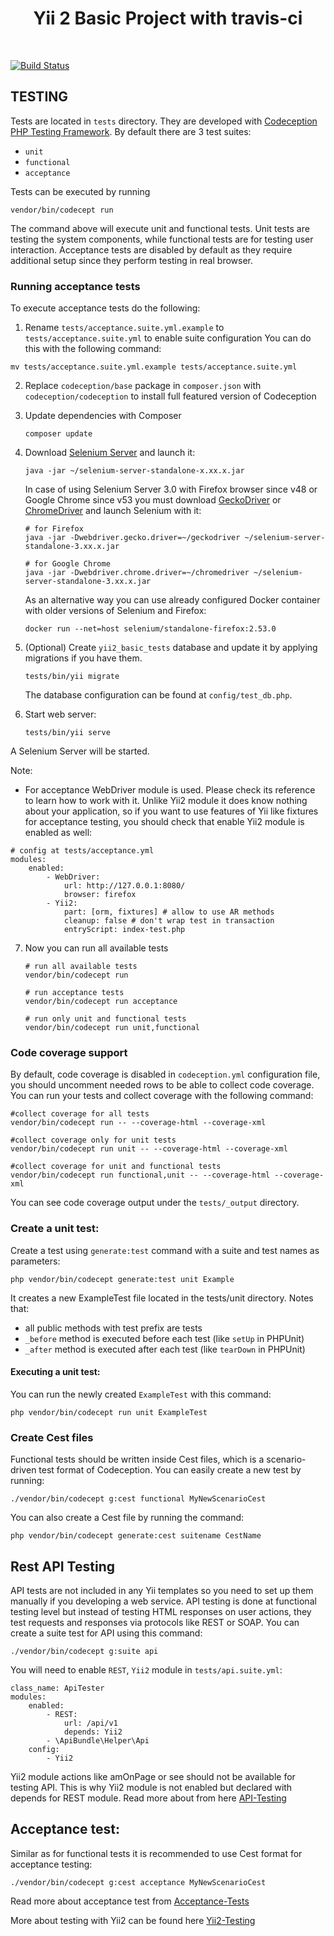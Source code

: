 <p align="center">
    <h1 align="center">Yii 2 Basic Project with travis-ci</h1>
    <br>
</p>


[![Build Status](https://travis-ci.com/bitsnaps/yii2-travis-ci.svg?branch=master)](https://travis-ci.com/bitsnaps/yii2-travis-ci)


TESTING
-------

Tests are located in `tests` directory. They are developed with [Codeception PHP Testing Framework](http://codeception.com/).
By default there are 3 test suites:

- `unit`
- `functional`
- `acceptance`

Tests can be executed by running

```
vendor/bin/codecept run
```

The command above will execute unit and functional tests. Unit tests are testing the system components, while functional
tests are for testing user interaction. Acceptance tests are disabled by default as they require additional setup since
they perform testing in real browser.


### Running  acceptance tests

To execute acceptance tests do the following:  

1. Rename `tests/acceptance.suite.yml.example` to `tests/acceptance.suite.yml` to enable suite configuration
You can do this with the following command:
```
mv tests/acceptance.suite.yml.example tests/acceptance.suite.yml
```

2. Replace `codeception/base` package in `composer.json` with `codeception/codeception` to install full featured
   version of Codeception

3. Update dependencies with Composer

    ```
    composer update  
    ```

4. Download [Selenium Server](http://www.seleniumhq.org/download/) and launch it:

    ```
    java -jar ~/selenium-server-standalone-x.xx.x.jar
    ```

    In case of using Selenium Server 3.0 with Firefox browser since v48 or Google Chrome since v53 you must download [GeckoDriver](https://github.com/mozilla/geckodriver/releases) or [ChromeDriver](https://sites.google.com/a/chromium.org/chromedriver/downloads) and launch Selenium with it:

    ```
    # for Firefox
    java -jar -Dwebdriver.gecko.driver=~/geckodriver ~/selenium-server-standalone-3.xx.x.jar

    # for Google Chrome
    java -jar -Dwebdriver.chrome.driver=~/chromedriver ~/selenium-server-standalone-3.xx.x.jar
    ```

    As an alternative way you can use already configured Docker container with older versions of Selenium and Firefox:

    ```
    docker run --net=host selenium/standalone-firefox:2.53.0
    ```

5. (Optional) Create `yii2_basic_tests` database and update it by applying migrations if you have them.

   ```
   tests/bin/yii migrate
   ```

   The database configuration can be found at `config/test_db.php`.


6. Start web server:

    ```
    tests/bin/yii serve
    ```
A Selenium Server will be started.

Note:
- For acceptance WebDriver module is used. Please check its reference to learn how to work with it. Unlike Yii2 module it does know nothing about your application, so if you want to use features of Yii like fixtures for acceptance testing, you should check that enable Yii2 module is enabled as well:
```
# config at tests/acceptance.yml
modules:
    enabled:
        - WebDriver:
            url: http://127.0.0.1:8080/
            browser: firefox
        - Yii2:
            part: [orm, fixtures] # allow to use AR methods
            cleanup: false # don't wrap test in transaction
            entryScript: index-test.php
```

7. Now you can run all available tests

   ```
   # run all available tests
   vendor/bin/codecept run

   # run acceptance tests
   vendor/bin/codecept run acceptance

   # run only unit and functional tests
   vendor/bin/codecept run unit,functional
   ```

### Code coverage support

By default, code coverage is disabled in `codeception.yml` configuration file, you should uncomment needed rows to be able
to collect code coverage. You can run your tests and collect coverage with the following command:

```
#collect coverage for all tests
vendor/bin/codecept run -- --coverage-html --coverage-xml

#collect coverage only for unit tests
vendor/bin/codecept run unit -- --coverage-html --coverage-xml

#collect coverage for unit and functional tests
vendor/bin/codecept run functional,unit -- --coverage-html --coverage-xml
```

You can see code coverage output under the `tests/_output` directory.

### Create a unit test:
Create a test using `generate:test` command with a suite and test names as parameters:
```
php vendor/bin/codecept generate:test unit Example
```
It creates a new ExampleTest file located in the tests/unit directory.
Notes that:
- all public methods with test prefix are tests
- `_before` method is executed before each test (like `setUp` in PHPUnit)
- `_after` method is executed after each test (like `tearDown` in PHPUnit)

#### Executing a unit test:
You can run the newly created `ExampleTest` with this command:
```
php vendor/bin/codecept run unit ExampleTest
```

### Create Cest files
Functional tests should be written inside Cest files, which is a scenario-driven test format of Codeception. You can easily create a new test by running:
```
./vendor/bin/codecept g:cest functional MyNewScenarioCest
```

You can also create a Cest file by running the command:
```
php vendor/bin/codecept generate:cest suitename CestName
```

## Rest API Testing
API tests are not included in any Yii templates so you need to set up them manually if you developing a web service. API testing is done at functional testing level but instead of testing HTML responses on user actions, they test requests and responses via protocols like REST or SOAP.
You can create a suite test for API using this command:
```
./vendor/bin/codecept g:suite api
```
You will need to enable `REST`, `Yii2` module in `tests/api.suite.yml`:
```
class_name: ApiTester
modules:
    enabled:
        - REST:
            url: /api/v1
            depends: Yii2
        - \ApiBundle\Helper\Api
    config:
        - Yii2
```
Yii2 module actions like amOnPage or see should not be available for testing API. This is why Yii2 module is not enabled but declared with depends for REST module. Read more about from here [API-Testing](https://codeception.com/docs/10-APITesting#REST-API)

## Acceptance test:
Similar as for functional tests it is recommended to use Cest format for acceptance testing:
```
./vendor/bin/codecept g:cest acceptance MyNewScenarioCest
```
Read more about acceptance test from [Acceptance-Tests](https://codeception.com/docs/03-AcceptanceTests)

More about testing with Yii2 can be found here [Yii2-Testing](https://codeception.com/for/yii)
